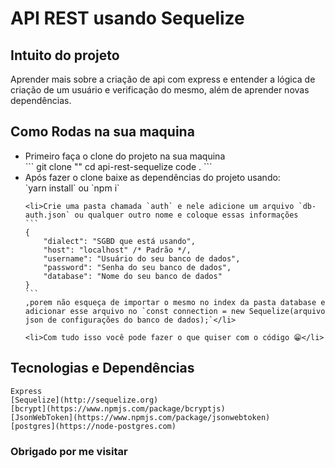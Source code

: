 # API REST usando Sequelize

## Intuito do projeto

Aprender mais sobre a criação de api com express e entender a lógica de criação de um usuário e verificação do mesmo, além de aprender novas dependências.

## Como Rodas na sua maquina

<ul>
    <li>Primeiro faça o clone do projeto na sua maquina</li>
    ```
    git clone ""
    cd api-rest-sequelize
    code . 
    ```
    <li>Após fazer o clone baixe as dependências do projeto usando:</li>
    `yarn install` ou `npm i`

    <li>Crie uma pasta chamada `auth` e nele adicione um arquivo `db-auth.json` ou qualquer outro nome e coloque essas informações
    ```
    {
        "dialect": "SGBD que está usando",
        "host": "localhost" /* Padrão */,
        "username": "Usuário do seu banco de dados",
        "password": "Senha do seu banco de dados",
        "database": "Nome do seu banco de dados"
    }
    ```
    ,porem não esqueça de importar o mesmo no index da pasta database e adicionar esse arquivo no `const connection = new Sequelize(arquivo json de configurações do banco de dados);`</li>

    <li>Com tudo isso você pode fazer o que quiser com o código 😁</li>

</ul>

## Tecnologias e Dependências

    Express
    [Sequelize](http://sequelize.org)
    [bcrypt](https://www.npmjs.com/package/bcryptjs)
    [JsonWebToken](https://www.npmjs.com/package/jsonwebtoken)
    [postgres](https://node-postgres.com)

### Obrigado por me visitar

